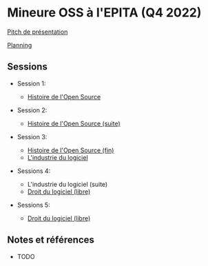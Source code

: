 # Mineure OSS à l'EPITA (Q4 2022)

[Pitch de présentation](https://github.com/sfermigier/mineure-oss-epita/raw/main/slides/mineure-oss-2022.pdf)

[Planning](https://github.com/sfermigier/mineure-oss-epita/blob/main/slides/plan-2022.md)


## Sessions

- Session 1:
  - [Histoire de l'Open Source](https://github.com/sfermigier/mineure-oss-epita/raw/main/slides/session-01%20-%20History.pdf)

- Session 2:
  - [Histoire de l'Open Source (suite)](https://github.com/sfermigier/mineure-oss-epita/raw/main/slides/session-02%20-%20History.pdf)

- Session 3:
  - [Histoire de l'Open Source (fin)](https://github.com/sfermigier/mineure-oss-epita/raw/main/slides/session-03%20-%20History.pdf)
  - [L'industrie du logiciel](https://github.com/sfermigier/mineure-oss-epita/raw/main/slides/session-03.5%20-%20The%20Software%20Industry.pdf)

- Sessions 4:
  - L'industrie du logiciel (suite)
  - [Droit du logiciel (libre)](https://github.com/sfermigier/mineure-oss-epita/raw/main/slides/session-04.pdf)

- Sessions 5:
  - [Droit du logiciel (libre)](https://github.com/sfermigier/mineure-oss-epita/raw/main/slides/session-05.pdf)


## Notes et références

- TODO

